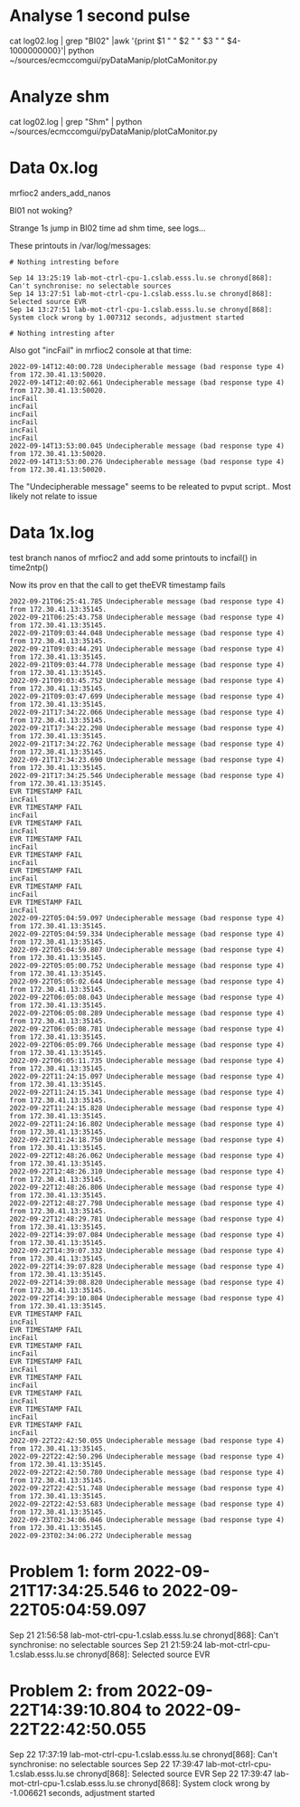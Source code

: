 # Analyse 1 second pulse
cat log02.log | grep "BI02" |awk '{print $1 " " $2 " " $3 " " $4-1000000000}'| python ~/sources/ecmccomgui/pyDataManip/plotCaMonitor.py 

# Analyze shm

cat log02.log | grep "Shm" | python ~/sources/ecmccomgui/pyDataManip/plotCaMonitor.py 


# Data 0x.log
mrfioc2 anders_add_nanos

BI01 not woking?

Strange 1s jump in BI02 time ad shm time, see logs...

These printouts in /var/log/messages:
```
# Nothing intresting before

Sep 14 13:25:19 lab-mot-ctrl-cpu-1.cslab.esss.lu.se chronyd[868]: Can't synchronise: no selectable sources
Sep 14 13:27:51 lab-mot-ctrl-cpu-1.cslab.esss.lu.se chronyd[868]: Selected source EVR
Sep 14 13:27:51 lab-mot-ctrl-cpu-1.cslab.esss.lu.se chronyd[868]: System clock wrong by 1.007312 seconds, adjustment started

# Nothing intresting after
```

Also got "incFail" in mrfioc2 console at that time:
```
2022-09-14T12:40:00.728 Undecipherable message (bad response type 4) from 172.30.41.13:50020.
2022-09-14T12:40:02.661 Undecipherable message (bad response type 4) from 172.30.41.13:50020.
incFail
incFail
incFail
incFail
incFail
incFail
2022-09-14T13:53:00.045 Undecipherable message (bad response type 4) from 172.30.41.13:50020.
2022-09-14T13:53:00.276 Undecipherable message (bad response type 4) from 172.30.41.13:50020.
```

The "Undecipherable message" seems to be releated to pvput script.. Most likely not relate to issue

# Data 1x.log

test branch nanos of mrfioc2 and add some printouts to incfail() in time2ntp()



Now its prov en that the call to get theEVR timestamp fails
```
2022-09-21T06:25:41.785 Undecipherable message (bad response type 4) from 172.30.41.13:35145.
2022-09-21T06:25:43.758 Undecipherable message (bad response type 4) from 172.30.41.13:35145.
2022-09-21T09:03:44.048 Undecipherable message (bad response type 4) from 172.30.41.13:35145.
2022-09-21T09:03:44.291 Undecipherable message (bad response type 4) from 172.30.41.13:35145.
2022-09-21T09:03:44.778 Undecipherable message (bad response type 4) from 172.30.41.13:35145.
2022-09-21T09:03:45.752 Undecipherable message (bad response type 4) from 172.30.41.13:35145.
2022-09-21T09:03:47.699 Undecipherable message (bad response type 4) from 172.30.41.13:35145.
2022-09-21T17:34:22.066 Undecipherable message (bad response type 4) from 172.30.41.13:35145.
2022-09-21T17:34:22.298 Undecipherable message (bad response type 4) from 172.30.41.13:35145.
2022-09-21T17:34:22.762 Undecipherable message (bad response type 4) from 172.30.41.13:35145.
2022-09-21T17:34:23.690 Undecipherable message (bad response type 4) from 172.30.41.13:35145.
2022-09-21T17:34:25.546 Undecipherable message (bad response type 4) from 172.30.41.13:35145.
EVR TIMESTAMP FAIL
incFail
EVR TIMESTAMP FAIL
incFail
EVR TIMESTAMP FAIL
incFail
EVR TIMESTAMP FAIL
incFail
EVR TIMESTAMP FAIL
incFail
EVR TIMESTAMP FAIL
incFail
EVR TIMESTAMP FAIL
incFail
EVR TIMESTAMP FAIL
incFail
2022-09-22T05:04:59.097 Undecipherable message (bad response type 4) from 172.30.41.13:35145.
2022-09-22T05:04:59.334 Undecipherable message (bad response type 4) from 172.30.41.13:35145.
2022-09-22T05:04:59.807 Undecipherable message (bad response type 4) from 172.30.41.13:35145.
2022-09-22T05:05:00.752 Undecipherable message (bad response type 4) from 172.30.41.13:35145.
2022-09-22T05:05:02.644 Undecipherable message (bad response type 4) from 172.30.41.13:35145.
2022-09-22T06:05:08.043 Undecipherable message (bad response type 4) from 172.30.41.13:35145.
2022-09-22T06:05:08.289 Undecipherable message (bad response type 4) from 172.30.41.13:35145.
2022-09-22T06:05:08.781 Undecipherable message (bad response type 4) from 172.30.41.13:35145.
2022-09-22T06:05:09.766 Undecipherable message (bad response type 4) from 172.30.41.13:35145.
2022-09-22T06:05:11.735 Undecipherable message (bad response type 4) from 172.30.41.13:35145.
2022-09-22T11:24:15.097 Undecipherable message (bad response type 4) from 172.30.41.13:35145.
2022-09-22T11:24:15.341 Undecipherable message (bad response type 4) from 172.30.41.13:35145.
2022-09-22T11:24:15.828 Undecipherable message (bad response type 4) from 172.30.41.13:35145.
2022-09-22T11:24:16.802 Undecipherable message (bad response type 4) from 172.30.41.13:35145.
2022-09-22T11:24:18.750 Undecipherable message (bad response type 4) from 172.30.41.13:35145.
2022-09-22T12:48:26.062 Undecipherable message (bad response type 4) from 172.30.41.13:35145.
2022-09-22T12:48:26.310 Undecipherable message (bad response type 4) from 172.30.41.13:35145.
2022-09-22T12:48:26.806 Undecipherable message (bad response type 4) from 172.30.41.13:35145.
2022-09-22T12:48:27.798 Undecipherable message (bad response type 4) from 172.30.41.13:35145.
2022-09-22T12:48:29.781 Undecipherable message (bad response type 4) from 172.30.41.13:35145.
2022-09-22T14:39:07.084 Undecipherable message (bad response type 4) from 172.30.41.13:35145.
2022-09-22T14:39:07.332 Undecipherable message (bad response type 4) from 172.30.41.13:35145.
2022-09-22T14:39:07.828 Undecipherable message (bad response type 4) from 172.30.41.13:35145.
2022-09-22T14:39:08.820 Undecipherable message (bad response type 4) from 172.30.41.13:35145.
2022-09-22T14:39:10.804 Undecipherable message (bad response type 4) from 172.30.41.13:35145.
EVR TIMESTAMP FAIL
incFail
EVR TIMESTAMP FAIL
incFail
EVR TIMESTAMP FAIL
incFail
EVR TIMESTAMP FAIL
incFail
EVR TIMESTAMP FAIL
incFail
EVR TIMESTAMP FAIL
incFail
EVR TIMESTAMP FAIL
incFail
EVR TIMESTAMP FAIL
incFail
2022-09-22T22:42:50.055 Undecipherable message (bad response type 4) from 172.30.41.13:35145.
2022-09-22T22:42:50.296 Undecipherable message (bad response type 4) from 172.30.41.13:35145.
2022-09-22T22:42:50.780 Undecipherable message (bad response type 4) from 172.30.41.13:35145.
2022-09-22T22:42:51.748 Undecipherable message (bad response type 4) from 172.30.41.13:35145.
2022-09-22T22:42:53.683 Undecipherable message (bad response type 4) from 172.30.41.13:35145.
2022-09-23T02:34:06.046 Undecipherable message (bad response type 4) from 172.30.41.13:35145.
2022-09-23T02:34:06.272 Undecipherable messag
```

# Problem 1: form 2022-09-21T17:34:25.546 to 2022-09-22T05:04:59.097

Sep 21 21:56:58 lab-mot-ctrl-cpu-1.cslab.esss.lu.se chronyd[868]: Can't synchronise: no selectable sources
Sep 21 21:59:24 lab-mot-ctrl-cpu-1.cslab.esss.lu.se chronyd[868]: Selected source EVR

# Problem 2: from 2022-09-22T14:39:10.804 to 2022-09-22T22:42:50.055

Sep 22 17:37:19 lab-mot-ctrl-cpu-1.cslab.esss.lu.se chronyd[868]: Can't synchronise: no selectable sources
Sep 22 17:39:47 lab-mot-ctrl-cpu-1.cslab.esss.lu.se chronyd[868]: Selected source EVR
Sep 22 17:39:47 lab-mot-ctrl-cpu-1.cslab.esss.lu.se chronyd[868]: System clock wrong by -1.006621 seconds, adjustment started
